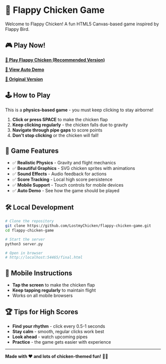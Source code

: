 # 🐔 Flappy Chicken Game

Welcome to Flappy Chicken! A fun HTML5 Canvas-based game inspired by Flappy Bird.

## 🎮 Play Now!

**[🌟 Play Flappy Chicken (Recommended Version)](final.html)**

**[🤖 View Auto Demo](working-demo.html)**

**[🎯 Original Version](index.html)**

## 🕹️ How to Play

This is a **physics-based game** - you must keep clicking to stay airborne!

1. **Click or press SPACE** to make the chicken flap
2. **Keep clicking regularly** - the chicken falls due to gravity
3. **Navigate through pipe gaps** to score points
4. **Don't stop clicking** or the chicken will fall!

## 🎯 Game Features

- ✅ **Realistic Physics** - Gravity and flight mechanics
- ✅ **Beautiful Graphics** - SVG chicken sprites with animations
- ✅ **Sound Effects** - Audio feedback for actions
- ✅ **Score Tracking** - Local high score persistence
- ✅ **Mobile Support** - Touch controls for mobile devices
- ✅ **Auto Demo** - See how the game should be played

## 🛠️ Local Development

```bash
# Clone the repository
git clone https://github.com/LostmyChicken/flappy-chicken-game.git
cd flappy-chicken-game

# Start the server
python3 server.py

# Open in browser
# http://localhost:54465/final.html
```

## 📱 Mobile Instructions

- **Tap the screen** to make the chicken flap
- **Keep tapping regularly** to maintain flight
- Works on all mobile browsers

## 🏆 Tips for High Scores

- **Find your rhythm** - click every 0.5-1 seconds
- **Stay calm** - smooth, regular clicks work best
- **Look ahead** - watch upcoming pipes
- **Practice** - the game gets easier with experience

---

**Made with ❤️ and lots of chicken-themed fun!** 🐔✨